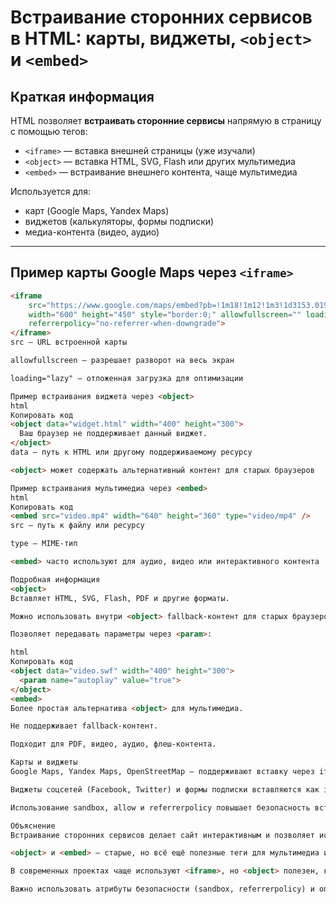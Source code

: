 # Встраивание сторонних сервисов в HTML: карты, виджеты, `<object>` и `<embed>`

## Краткая информация
HTML позволяет **встраивать сторонние сервисы** напрямую в страницу с помощью тегов:

- `<iframe>` — вставка внешней страницы (уже изучали)  
- `<object>` — вставка HTML, SVG, Flash или других мультимедиа  
- `<embed>` — встраивание внешнего контента, чаще мультимедиа  

Используется для:  
- карт (Google Maps, Yandex Maps)  
- виджетов (калькуляторы, формы подписки)  
- медиа-контента (видео, аудио)  

---

## Пример карты Google Maps через `<iframe>`

```html
<iframe 
    src="https://www.google.com/maps/embed?pb=!1m18!1m12!1m3!1d3153.019693!2d144.963057!3d-37.814217"
    width="600" height="450" style="border:0;" allowfullscreen="" loading="lazy"
    referrerpolicy="no-referrer-when-downgrade">
</iframe>
src — URL встроенной карты

allowfullscreen — разрешает разворот на весь экран

loading="lazy" — отложенная загрузка для оптимизации

Пример встраивания виджета через <object>
html
Копировать код
<object data="widget.html" width="400" height="300">
  Ваш браузер не поддерживает данный виджет.
</object>
data — путь к HTML или другому поддерживаемому ресурсу

<object> может содержать альтернативный контент для старых браузеров

Пример встраивания мультимедиа через <embed>
html
Копировать код
<embed src="video.mp4" width="640" height="360" type="video/mp4" />
src — путь к файлу или ресурсу

type — MIME-тип

<embed> часто используют для аудио, видео или интерактивного контента

Подробная информация
<object>
Вставляет HTML, SVG, Flash, PDF и другие форматы.

Можно использовать внутри <object> fallback-контент для старых браузеров.

Позволяет передавать параметры через <param>:

html
Копировать код
<object data="video.swf" width="400" height="300">
  <param name="autoplay" value="true">
</object>
<embed>
Более простая альтернатива <object> для мультимедиа.

Не поддерживает fallback-контент.

Подходит для PDF, видео, аудио, флеш-контента.

Карты и виджеты
Google Maps, Yandex Maps, OpenStreetMap — поддерживают вставку через iframe.

Виджеты соцсетей (Facebook, Twitter) и формы подписки вставляются как iframe или object.

Использование sandbox, allow и referrerpolicy повышает безопасность встраиваемого контента.

Объяснение
Встраивание сторонних сервисов делает сайт интерактивным и позволяет использовать готовые решения без написания собственного кода.

<object> и <embed> — старые, но всё ещё полезные теги для мультимедиа и интерактивного контента.

В современных проектах чаще используют <iframe>, но <object> полезен, когда нужен fallback-контент и передача параметров.

Важно использовать атрибуты безопасности (sandbox, referrerpolicy) и оптимизацию загрузки (loading="lazy"), чтобы не замедлять сайт.